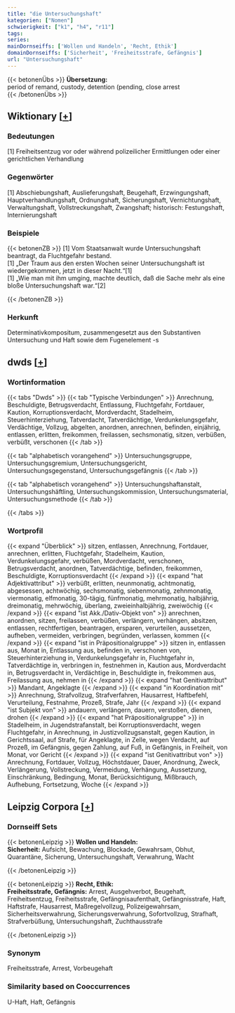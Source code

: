 ```yaml
---
title: "die Untersuchungshaft"
kategorien: ["Nomen"]
schwierigkeit: ["k1", "h4", "r11"]
tags:
series:
mainDornseiffs: ['Wollen und Handeln', 'Recht, Ethik']
domainDornseiffs: ['Sicherheit', 'Freiheitsstrafe, Gefängnis']
url: "Untersuchungshaft"
---
```


{{< betonenÜbs >}}
**Übersetzung:**  
period of remand, custody, detention (pending, close arrest  
{{< /betonenÜbs >}}

## Wiktionary [[+](https://de.wiktionary.org/wiki/Untersuchungshaft)]

### Bedeutungen
[1] Freiheitsentzug vor oder während polizeilicher Ermittlungen oder einer gerichtlichen Verhandlung  

### Gegenwörter
[1] Abschiebungshaft, Auslieferungshaft, Beugehaft, Erzwingungshaft, Hauptverhandlungshaft, Ordnungshaft, Sicherungshaft, Vernichtungshaft, Verwaltungshaft, Vollstreckungshaft, Zwangshaft; historisch: Festungshaft, Internierungshaft  

### Beispiele
{{< betonenZB >}}
[1] Vom Staatsanwalt wurde Untersuchungshaft beantragt, da Fluchtgefahr bestand.  
[1] „Der Traum aus den ersten Wochen seiner Untersuchungshaft ist wiedergekommen, jetzt in dieser Nacht.“[1]  
[1] „Wie man mit ihm umging, machte deutlich, daß die Sache mehr als eine bloße Untersuchungshaft war.“[2]  

{{< /betonenZB >}}
### Herkunft
Determinativkompositum, zusammengesetzt aus den Substantiven Untersuchung und Haft sowie dem Fugenelement -s  



## dwds [[+](https://www.dwds.de/wb/Untersuchungshaft)]

### Wortinformation
{{< tabs "Dwds" >}}
{{< tab "Typische Verbindungen" >}}
Anrechnung, Beschuldigte, Betrugsverdacht, Entlassung, Fluchtgefahr, Fortdauer, Kaution, Korruptionsverdacht, Mordverdacht, Stadelheim, Steuerhinterziehung, Tatverdacht, Tatverdächtige, Verdunkelungsgefahr, Verdächtige, Vollzug, abgelten, anordnen, anrechnen, befinden, einjährig, entlassen, erlitten, freikommen, freilassen, sechsmonatig, sitzen, verbüßen, verbüßt, verschonen
{{< /tab >}}

{{< tab "alphabetisch vorangehend" >}}
Untersuchungsgruppe, Untersuchungsgremium, Untersuchungsgericht, Untersuchungsgegenstand, Untersuchungsgefängnis
{{< /tab >}}

{{< tab "alphabetisch vorangehend" >}}
Untersuchungshaftanstalt, Untersuchungshäftling, Untersuchungskommission, Untersuchungsmaterial, Untersuchungsmethode
{{< /tab >}}

{{< /tabs >}}

### Wortprofil
{{< expand "Überblick" >}} sitzen, entlassen, Anrechnung, Fortdauer, anrechnen, erlitten, Fluchtgefahr, Stadelheim, Kaution, Verdunkelungsgefahr, verbüßen, Mordverdacht, verschonen, Betrugsverdacht, anordnen, Tatverdächtige, befinden, freikommen, Beschuldigte, Korruptionsverdacht {{< /expand >}}
{{< expand "hat Adjektivattribut" >}} verbüßt, erlitten, neunmonatig, achtmonatig, abgesessen, achtwöchig, sechsmonatig, siebenmonatig, zehnmonatig, viermonatig, elfmonatig, 30-tägig, fünfmonatig, mehrmonatig, halbjährig, dreimonatig, mehrwöchig, überlang, zweieinhalbjährig, zweiwöchig {{< /expand >}}
{{< expand "ist Akk./Dativ-Objekt von" >}} anrechnen, anordnen, sitzen, freilassen, verbüßen, verlängern, verhängen, absitzen, entlassen, rechtfertigen, beantragen, ersparen, verurteilen, aussetzen, aufheben, vermeiden, verbringen, begründen, verlassen, kommen {{< /expand >}}
{{< expand "ist in Präpositionalgruppe" >}} sitzen in, entlassen aus, Monat in, Entlassung aus, befinden in, verschonen von, Steuerhinterziehung in, Verdunkelungsgefahr in, Fluchtgefahr in, Tatverdächtige in, verbringen in, festnehmen in, Kaution aus, Mordverdacht in, Betrugsverdacht in, Verdächtige in, Beschuldigte in, freikommen aus, Freilassung aus, nehmen in {{< /expand >}}
{{< expand "hat Genitivattribut" >}} Mandant, Angeklagte {{< /expand >}}
{{< expand "in Koordination mit" >}} Anrechnung, Strafvollzug, Strafverfahren, Hausarrest, Haftbefehl, Verurteilung, Festnahme, Prozeß, Strafe, Jahr {{< /expand >}}
{{< expand "ist Subjekt von" >}} andauern, verlängern, dauern, verstoßen, dienen, drohen {{< /expand >}}
{{< expand "hat Präpositionalgruppe" >}} in Stadelheim, in Jugendstrafanstalt, bei Korruptionsverdacht, wegen Fluchtgefahr, in Anrechnung, in Justizvollzugsanstalt, gegen Kaution, in Gerichtssaal, auf Strafe, für Angeklagte, in Zelle, wegen Verdacht, auf Prozeß, im Gefängnis, gegen Zahlung, auf Fuß, in Gefängnis, in Freiheit, von Monat, vor Gericht {{< /expand >}}
{{< expand "ist Genitivattribut von" >}} Anrechnung, Fortdauer, Vollzug, Höchstdauer, Dauer, Anordnung, Zweck, Verlängerung, Vollstreckung, Vermeidung, Verhängung, Aussetzung, Einschränkung, Bedingung, Monat, Berücksichtigung, Mißbrauch, Aufhebung, Fortsetzung, Woche {{< /expand >}}

## Leipzig Corpora [[+](https://corpora.uni-leipzig.de/en/res?word=Untersuchungshaft&corpusId=deu_newscrawl-public_2018)]

### Dornseiff Sets
{{< betonenLeipzig >}}
**Wollen und Handeln:**  
**Sicherheit:** Aufsicht, Bewachung, Blockade, Gewahrsam, Obhut, Quarantäne, Sicherung, Untersuchungshaft, Verwahrung, Wacht  

{{< /betonenLeipzig >}}


{{< betonenLeipzig >}}
**Recht, Ethik:**  
**Freiheitsstrafe, Gefängnis:** Arrest, Ausgehverbot, Beugehaft, Freiheitsentzug, Freiheitsstrafe, Gefängnisaufenthalt, Gefängnisstrafe, Haft, Haftstrafe, Hausarrest, Maßregelvollzug, Polizeigewahrsam, Sicherheitsverwahrung, Sicherungsverwahrung, Sofortvollzug, Strafhaft, Strafverbüßung, Untersuchungshaft, Zuchthausstrafe  

{{< /betonenLeipzig >}}

### Synonym
Freiheitsstrafe, Arrest, Vorbeugehaft


### Similarity based on Cooccurrences
U-Haft, Haft, Gefängnis

